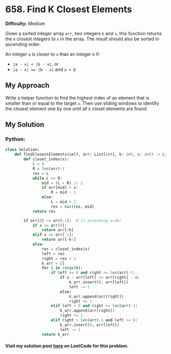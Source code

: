 # 658. Find K Closest Elements

**Difficulty:** Medium

Given a sorted integer array `arr`, two integers `k` and `x`, this function returns the `k` closest integers to `x` in the array. The result should also be sorted in ascending order.

An integer `a` is closer to `x` than an integer `b` if:
- `|a - x| < |b - x|`, or
- `|a - x| == |b - x|` and `a < b`

## My Approach
Write a helper function to find the highest index of an element that is smaller than or equal to the target `x`. Then use sliding windows to identify the closest element one by one until all `k` closet elements are found.

## My Solution
### Python:
```python
class Solution:
    def findClosestElements(self, arr: List[int], k: int, x: int) -> List[int]:
        def closet_index(x):
            L = 0
            R = len(arr)-1
            res = L
            while L <= R:
                mid = (L + R) // 2
                if arr[mid] > x:
                    R = mid - 1
                else:
                    L = mid + 1
                    res = max(res, mid)
            return res

        if arr[0] <= arr[-1]:  # in ascending order
            if x <= arr[0]:
                return arr[:k]
            elif x >= arr[-1]:
                return arr[-k:]
            else:
                res = closet_index(x)
                left = res
                right = res + 1
                k_arr = []
                for i in range(k):
                    if left >= 0 and right <= len(arr)-1:
                        if x - arr[left] <= arr[right] - x:
                            k_arr.insert(0, arr[left])
                            left -= 1
                        else:
                            k_arr.append(arr[right])
                            right += 1
                    elif left < 0 and right <= len(arr)-1:
                        k_arr.append(arr[right])
                        right += 1
                    elif right > len(arr)-1 and left >= 0:
                        k_arr.insert(0, arr[left])
                        left -= 1
                return k_arr
```


#### Visit my solution post [here](https://leetcode.com/problems/find-k-closest-elements/solutions/5279576/binary-search-and-sliding-windows) on LeetCode for this problem.

